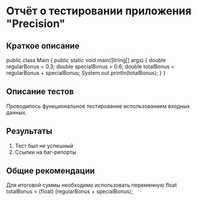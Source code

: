 # Отчёт о тестировании приложения "Precision"

## Краткое описание

public class Main {
    public static void main(String[] args) {
        double regularBonus = 0.3;
        double specialBonus = 0.6;
        double totalBonus = regularBonus + specialBonus;
        System.out.println(totalBonus);
    }
}

## Описание тестов

Проводилось функциональное тестирование  использованием входных данных. 

## Результаты

1. Тест был не успешный
2. Ссылки на баг-репорты

## Общие рекомендации

Для итоговой суммы необходимо использовать переменную  float totalBonus = (float) (regularBonus + specialBonus);